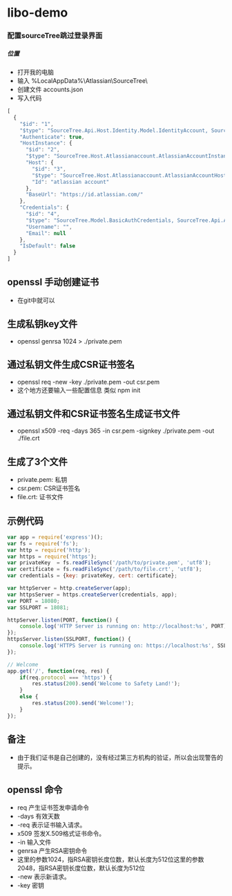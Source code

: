 # libo-demo

### 配置sourceTree跳过登录界面
##### 位置
- 打开我的电脑
- 输入 %LocalAppData%\Atlassian\SourceTree\
- 创建文件 accounts.json
- 写入代码
```javascript
[
  {
    "$id": "1",
    "$type": "SourceTree.Api.Host.Identity.Model.IdentityAccount, SourceTree.Api.Host.Identity",
    "Authenticate": true,
    "HostInstance": {
      "$id": "2",
      "$type": "SourceTree.Host.Atlassianaccount.AtlassianAccountInstance, SourceTree.Host.AtlassianAccount",
      "Host": {
        "$id": "3",
        "$type": "SourceTree.Host.Atlassianaccount.AtlassianAccountHost, SourceTree.Host.AtlassianAccount",
        "Id": "atlassian account"
      },
      "BaseUrl": "https://id.atlassian.com/"
    },
    "Credentials": {
      "$id": "4",
      "$type": "SourceTree.Model.BasicAuthCredentials, SourceTree.Api.Account",
      "Username": "",
      "Email": null
    },
    "IsDefault": false
  }
]

```

## openssl 手动创建证书
- 在git中就可以

## 生成私钥key文件
- openssl genrsa 1024 > ./private.pem

## 通过私钥文件生成CSR证书签名
- openssl req -new -key ./private.pem -out csr.pem
- 这个地方还要输入一些配置信息 类似 npm init

## 通过私钥文件和CSR证书签名生成证书文件
- openssl x509 -req -days 365 -in csr.pem -signkey ./private.pem -out ./file.crt

## 生成了3个文件
- private.pem: 私钥
- csr.pem: CSR证书签名
- file.crt: 证书文件

## 示例代码
```javascript
var app = require('express')();
var fs = require('fs');
var http = require('http');
var https = require('https');
var privateKey  = fs.readFileSync('/path/to/private.pem', 'utf8');
var certificate = fs.readFileSync('/path/to/file.crt', 'utf8');
var credentials = {key: privateKey, cert: certificate};

var httpServer = http.createServer(app);
var httpsServer = https.createServer(credentials, app);
var PORT = 18080;
var SSLPORT = 18081;

httpServer.listen(PORT, function() {
    console.log('HTTP Server is running on: http://localhost:%s', PORT);
});
httpsServer.listen(SSLPORT, function() {
    console.log('HTTPS Server is running on: https://localhost:%s', SSLPORT);
});

// Welcome
app.get('/', function(req, res) {
    if(req.protocol === 'https') {
        res.status(200).send('Welcome to Safety Land!');
    }
    else {
        res.status(200).send('Welcome!');
    }
});

```

## 备注
- 由于我们证书是自己创建的，没有经过第三方机构的验证，所以会出现警告的提示。

## openssl 命令
- req    产生证书签发申请命令
- -days  有效天数
- -req   表示证书输入请求。
- x509  签发X.509格式证书命令。
- -in   输入文件
- genrsa 产生RSA密钥命令
- 这里的参数1024，指RSA密钥长度位数，默认长度为512位这里的参数2048，指RSA密钥长度位数，默认长度为512位
- -new         表示新请求。
- -key         密钥